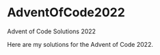 # AdventOfCode2022
Advent of Code Solutions 2022

Here are my solutions for the Advent of Code 2022.
